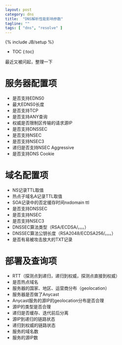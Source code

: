 ```yaml
---
layout: post
category: dns
title:  "DNS解析性能影响参数"
tagline: ""
tags: [ "dns", "resolve" ] 
---
```

{% include JB/setup %}

* TOC
{:toc}

最近又被问起，整理一下

# 服务器配置项

 -  是否支持EDNS0
 -  最大EDNS0长度
 -  是否支持TCP
 -  是否支持ANY查询
 -  权威是否限制区传输的请求源IP
 -  是否支持DNSSEC
 -  是否支持NSEC
 -  是否支持NSEC3
 -  递归是否支持NSEC Aggressive
 -  是否支持DNS Cookie

# 域名配置项

 -  NS记录TTL取值
 -  热点子域名A记录TTL取值
 -  SOA记录中的否定缓存时间nxdomain ttl
 -  是否支持DNSSEC
 -  是否支持NSEC
 -  是否支持NSEC3
 -  DNSSEC算法类型（RSA/ECDSA/。。。）
 -  DNSSEC算法公钥长度（RSA2048/ECDSA256/。。。）
 -  是否有易被攻击放大的TXT记录

# 部署及查询项

 -  RTT（探测点到递归，递归到权威，探测点直接到权威）
 -  是否热点域名
 -  服务器的国家、地区、运营商分布（geolocation）
 -  服务器是否做了Anycast
 -  Anycast服务的源IP的geolocation分布是否合理
 -  源IP的类型是否合理
 -  递归是否缓存、迭代前后分离
 -  源IP到递归的链路状态
 -  递归到权威的链路状态
 -  服务的域名数
 -  服务的源IP数
